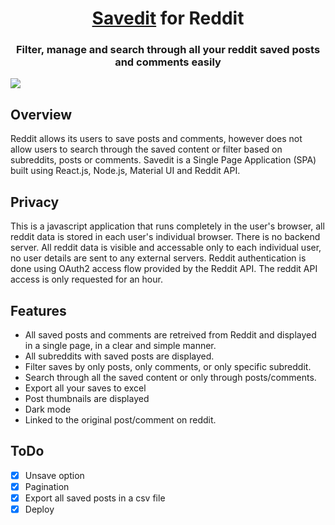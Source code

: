 <h1 align="center"><a href="https://savedit.herokuapp.com/" target="_blank">Savedit</a> for Reddit</h1>
<h3 align="center">Filter, manage and search through all your reddit saved posts and comments easily</h1>
<!-- <img src="https://user-images.githubusercontent.com/30766392/115850066-2b3b4200-a443-11eb-911d-1ff9e31e5853.png"> -->
<img src="https://user-images.githubusercontent.com/30766392/115850127-3db57b80-a443-11eb-89d1-d64dcbaa617d.png">

## Overview
Reddit allows its users to save posts and comments, however does not allow users to search through the saved content or filter based on subreddits, posts or comments. Savedit is a Single Page Application (SPA) built using React.js, Node.js, Material UI and Reddit API.

## Privacy
This is a javascript application that runs completely in the user's browser, all reddit data is stored in each user's individual browser. There is no backend server. All reddit data is visible and accessable only to each individual user, no user details are sent to any external servers. Reddit authentication is done 
using OAuth2 access flow provided by the Reddit API. The reddit API access is only requested for an hour.

## Features
- All saved posts and comments are retreived from Reddit and displayed in a single page, in a clear and simple manner.
- All subreddits with saved posts are displayed.
- Filter saves by only posts, only comments, or only specific subreddit.
- Search through all the saved content or only through posts/comments.
- Export all your saves to excel
- Post thumbnails are displayed
- Dark mode
- Linked to the original post/comment on reddit.

## ToDo
- [X] Unsave option
- [X] Pagination
- [X] Export all saved posts in a csv file
- [X] Deploy
